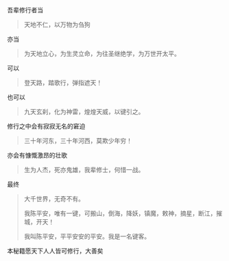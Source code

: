 吾辈修行者当

> 天地不仁，以万物为刍狗

亦当

> 为天地立心，为生灵立命，为往圣继绝学，为万世开太平。

可以

> 登天路，踏歌行，弹指遮天！

也可以

> 九天玄刹，化为神雷，煌煌天威，以键引之。

修行之中会有寂寂无名的窘迫

> 三十年河东，三十年河西，莫欺少年穷！

亦会有慷慨激昂的壮歌

> 生为人杰，死亦鬼雄，我辈修士，何惜一战。

最终

> 大千世界，无奇不有。
> 
> 我陈平安，唯有一键，可搬山，倒海，降妖，镇魔，敕神，摘星，断江，摧城，开天！
> 
> 我叫陈平安，平平安安的平安。我是一名键客。

本秘籍愿天下人人皆可修行，大善矣

